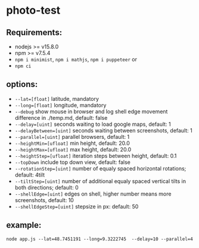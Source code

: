 # photo-test

## Requirements:
* nodejs >= v15.8.0
* npm >= v7.5.4
* `npm i minimist`, `npm i mathjs`, `npm i puppeteer`
or
* `npm ci`

## options:

* `--lat=[float]` latitude, mandatory
* `--long=[float]` longitude, mandatory
* `--debug` show mouse in browser and log shell edge movement difference in ./temp.md, default: false
* `--delay=[uint]` seconds waiting to load google maps, default: 1
* `--delayBetween=[uint]` seconds waiting between screenshots, default: 1
* `--parallel=[uint]` parallel browsers, default: 1 
* `--heightMin=[ufloat]` min height, default: 20.0
* `--heightMax=[ufloat]` max height, default: 20.0
* `--heightStep=[ufloat]` iteration steps between height, default: 0.1
* `--topDown` include top down view, default: false
* `--rotationStep=[uint]` number of equaly spaced horizontal rotations; default: 4tilt
* `--tiltStep=[uint]` number of additional equaly spaced vertical tilts in both directions; default: 0
* `--shellEdge=[uint]` edges on shell, higher number means more screenshots, default: 10
* `--shellEdgeStep=[uint]` stepsize in px: default: 50


## example: 
`node app.js --lat=48.7451191 --long=9.3222745  --delay=10 --parallel=4`